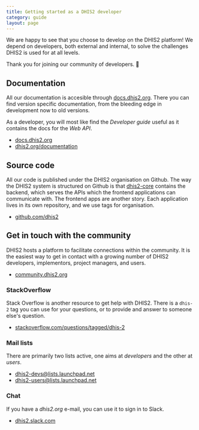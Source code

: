 ```yaml
---
title: Getting started as a DHIS2 developer
category: guide
layout: page
---
```


We are happy to see that you choose to develop on the DHIS2 platform! We depend
on developers, both external and internal, to solve the challenges DHIS2 is
used for at all levels.

Thank you for joining our community of developers. :tada:

## Documentation

All our documentation is accesible through
[docs.dhis2.org](https://docs.dhis2.org/). There you can find version specific
documentation, from the bleeding edge in development now to old versions.

As a developer, you will most like find the *Developer guide* useful as it
contains the docs for the *Web API*.

- [docs.dhis2.org](https://docs.dhis2.org/)
- [dhis2.org/documentation](https://dhis2.org/documentation)

## Source code

All our code is published under the DHIS2 organisation on Github. The way the
DHIS2 system is structured on Github is that
[dhis2-core](https://github.com/dhis2/dhis2-core) contains the backend, which
serves the APIs which the frontend applications can communicate with. The
frontend apps are another story. Each application lives in its own repository,
and we use tags
for organisation.

- [github.com/dhis2](https://github.com/dhis2)

## Get in touch with the community

DHIS2 hosts a platform to facilitate connections within the community. It is
the easiest way to get in contact with a growing number of DHIS2 developers,
implementors, project managers, and users.

- [community.dhis2.org](https://community.dhis2.org/)

### StackOverflow

Stack Overflow is another resource to get help with DHIS2. There is a `dhis-2`
tag you can use for your questions, or to provide and answer to someone else's question.

- [stackoverflow.com/questions/tagged/dhis-2](https://stackoverflow.com/questions/tagged/dhis-2)

### Mail lists

There are primarily two lists active, one aims at _developers_ and the other at
_users_.

- [dhis2-devs@lists.launchpad.net](mailto:dhis2-devs@lists.launchpad.net)
- [dhis2-users@lists.launchpad.net](mailto:dhis2-users@lists.launchpad.net)

### Chat

If you have a _dhis2.org_ e-mail, you can use it to sign in to Slack.

- [dhis2.slack.com](https://dhis2.slack.com/)
